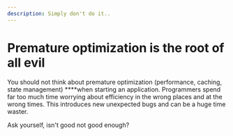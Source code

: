 ```yaml
---
description: Simply don't do it..
---
```


# Premature optimization is the root of all evil

You should not think about premature optimization \(performance, caching, state management\) ****when starting an application. Programmers spend far too much time worrying about efficiency in the wrong places and at the wrong times. This introduces new unexpected bugs and can be a huge time waster.

Ask yourself, isn't good not good enough?

